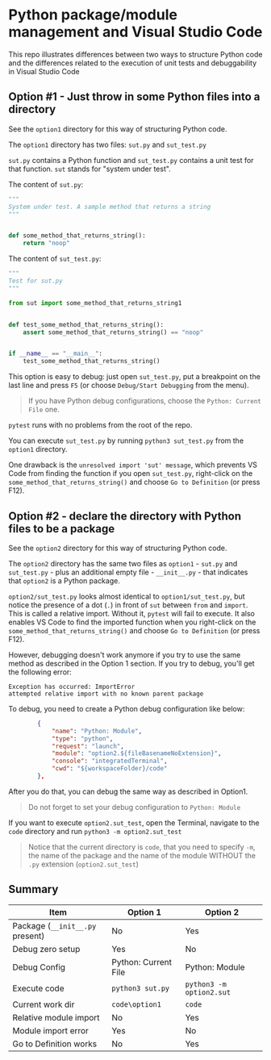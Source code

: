 # Python package/module management and Visual Studio Code

This repo illustrates differences between two ways to structure Python code and the differences related to the execution of unit tests and debuggability in Visual Studio Code

## Option #1 - Just throw in some Python files into a directory

See the `option1` directory for this way of structuring Python code.

The `option1` directory has two files: `sut.py` and `sut_test.py`

`sut.py` contains a Python function and `sut_test.py` contains a unit test for that function. `sut` stands for "system under test".

The content of `sut.py`:

```python
"""
System under test. A sample method that returns a string
"""


def some_method_that_returns_string():
    return "noop"

```

The content of `sut_test.py`:

```python
"""
Test for sut.py
"""

from sut import some_method_that_returns_string1


def test_some_method_that_returns_string():
    assert some_method_that_returns_string() == "noop"


if __name__ == "__main__":
    test_some_method_that_returns_string()

```

This option is easy to debug: just open `sut_test.py`, put a breakpoint on the last line and press `F5` (or choose `Debug/Start Debugging` from the menu).

> If you have Python debug configurations, choose the `Python: Current File` one.

`pytest` runs with no problems from the root of the repo.

You can execute `sut_test.py` by running `python3 sut_test.py` from the `option1` directory.

One drawback is the `unresolved import 'sut' message`, which prevents VS Code from finding the function if you open `sut_test.py`, right-click on the `some_method_that_returns_string()` and choose `Go to Definition` (or press F12).

## Option #2 - declare the directory with Python files to be a package

See the `option2` directory for this way of structuring Python code.

The `option2` directory has the same two files as `option1` - `sut.py` and `sut_test.py` - plus an additional empty file - `__init__.py` - that indicates that `option2` is a Python package.

`option2/sut_test.py` looks almost identical to `option1/sut_test.py`, but notice the presence of a dot (`.`) in front of `sut` between `from` and `import`. This is called a relative import. Without it, `pytest` will fail to execute. It also enables VS Code to find the imported function when you right-click on the `some_method_that_returns_string()` and choose `Go to Definition` (or press F12).

However, debugging doesn't work anymore if you try to use the same method as described in the Option 1 section. If you try to debug, you'll get the following error:

```text
Exception has occurred: ImportError
attempted relative import with no known parent package
```

To debug, you need to create a Python debug configuration like below:

```json
        {
            "name": "Python: Module",
            "type": "python",
            "request": "launch",
            "module": "option2.${fileBasenameNoExtension}",
            "console": "integratedTerminal",
            "cwd": "${workspaceFolder}/code"
        },

```

After you do that, you can debug the same way as described in Option1.

> Do not forget to set your debug configuration to `Python: Module`

If you want to execute `option2.sut_test`, open the Terminal, navigate to the `code` directory and run `python3 -m option2.sut_test`

> Notice that the current directory is `code`, that you need to specify `-m`, the name of the package and the name of the module WITHOUT the `.py` extension (`option2.sut_test`)

## Summary

Item | Option 1 | Option 2
---------|----------|---------
Package (`__init__.py` present) | No | Yes
Debug zero setup | Yes | No
Debug Config | Python: Current File | Python: Module
Execute code | `python3 sut.py` | `python3 -m option2.sut`
Current work dir | `code\option1`| `code`
Relative module import | No | Yes
Module import error | Yes | No
Go to Definition works | No | Yes
